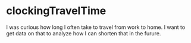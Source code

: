# clockingTravelTime
I was curious how long I often take to travel from work to home. I want to get data on that to analyze how I can shorten that in the furure.
